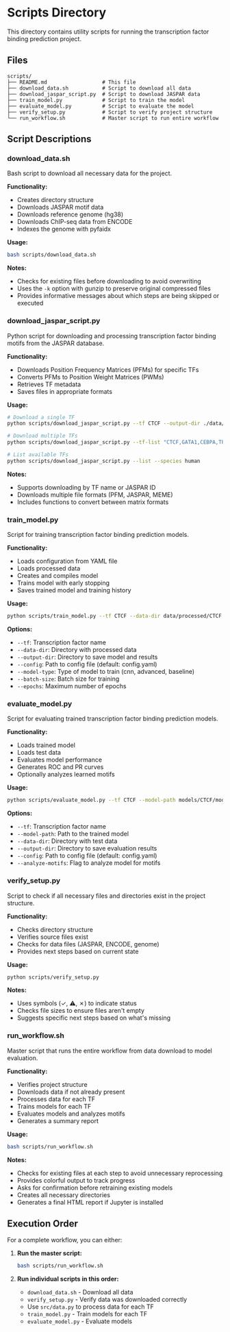 # Scripts Directory

This directory contains utility scripts for running the transcription factor binding prediction project.

## Files

```
scripts/
├── README.md                  # This file
├── download_data.sh           # Script to download all data
├── download_jaspar_script.py  # Script to download JASPAR data
├── train_model.py             # Script to train the model
├── evaluate_model.py          # Script to evaluate the model
├── verify_setup.py            # Script to verify project structure
└── run_workflow.sh            # Master script to run entire workflow
```

## Script Descriptions

### download_data.sh

Bash script to download all necessary data for the project.

**Functionality:**
- Creates directory structure
- Downloads JASPAR motif data
- Downloads reference genome (hg38)
- Downloads ChIP-seq data from ENCODE
- Indexes the genome with pyfaidx

**Usage:**
```bash
bash scripts/download_data.sh
```

**Notes:**
- Checks for existing files before downloading to avoid overwriting
- Uses the `-k` option with gunzip to preserve original compressed files
- Provides informative messages about which steps are being skipped or executed

### download_jaspar_script.py

Python script for downloading and processing transcription factor binding motifs from the JASPAR database.

**Functionality:**
- Downloads Position Frequency Matrices (PFMs) for specific TFs
- Converts PFMs to Position Weight Matrices (PWMs)
- Retrieves TF metadata
- Saves files in appropriate formats

**Usage:**
```bash
# Download a single TF
python scripts/download_jaspar_script.py --tf CTCF --output-dir ./data/raw/jaspar

# Download multiple TFs
python scripts/download_jaspar_script.py --tf-list "CTCF,GATA1,CEBPA,TP53" --output-dir ./data/raw/jaspar

# List available TFs
python scripts/download_jaspar_script.py --list --species human
```

**Notes:**
- Supports downloading by TF name or JASPAR ID
- Downloads multiple file formats (PFM, JASPAR, MEME)
- Includes functions to convert between matrix formats

### train_model.py

Script for training transcription factor binding prediction models.

**Functionality:**
- Loads configuration from YAML file
- Loads processed data
- Creates and compiles model
- Trains model with early stopping
- Saves trained model and training history

**Usage:**
```bash
python scripts/train_model.py --tf CTCF --data-dir data/processed/CTCF --output-dir models/CTCF --model-type cnn
```

**Options:**
- `--tf`: Transcription factor name
- `--data-dir`: Directory with processed data
- `--output-dir`: Directory to save model and results
- `--config`: Path to config file (default: config.yaml)
- `--model-type`: Type of model to train (cnn, advanced, baseline)
- `--batch-size`: Batch size for training
- `--epochs`: Maximum number of epochs

### evaluate_model.py

Script for evaluating trained transcription factor binding prediction models.

**Functionality:**
- Loads trained model
- Loads test data
- Evaluates model performance
- Generates ROC and PR curves
- Optionally analyzes learned motifs

**Usage:**
```bash
python scripts/evaluate_model.py --tf CTCF --model-path models/CTCF/model.h5 --data-dir data/processed/CTCF --output-dir results/CTCF
```

**Options:**
- `--tf`: Transcription factor name
- `--model-path`: Path to the trained model
- `--data-dir`: Directory with test data
- `--output-dir`: Directory to save evaluation results
- `--config`: Path to config file (default: config.yaml)
- `--analyze-motifs`: Flag to analyze model for motifs

### verify_setup.py

Script to check if all necessary files and directories exist in the project structure.

**Functionality:**
- Checks directory structure
- Verifies source files exist
- Checks for data files (JASPAR, ENCODE, genome)
- Provides next steps based on current state

**Usage:**
```bash
python scripts/verify_setup.py
```

**Notes:**
- Uses symbols (✓, ⚠, ✗) to indicate status
- Checks file sizes to ensure files aren't empty
- Suggests specific next steps based on what's missing

### run_workflow.sh

Master script that runs the entire workflow from data download to model evaluation.

**Functionality:**
- Verifies project structure
- Downloads data if not already present
- Processes data for each TF
- Trains models for each TF
- Evaluates models and analyzes motifs
- Generates a summary report

**Usage:**
```bash
bash scripts/run_workflow.sh
```

**Notes:**
- Checks for existing files at each step to avoid unnecessary reprocessing
- Provides colorful output to track progress
- Asks for confirmation before retraining existing models
- Creates all necessary directories
- Generates a final HTML report if Jupyter is installed

## Execution Order

For a complete workflow, you can either:

1. **Run the master script:**
   ```bash
   bash scripts/run_workflow.sh
   ```

2. **Run individual scripts in this order:**
   - `download_data.sh` - Download all data
   - `verify_setup.py` - Verify data was downloaded correctly
   - Use `src/data.py` to process data for each TF
   - `train_model.py` - Train models for each TF
   - `evaluate_model.py` - Evaluate models
